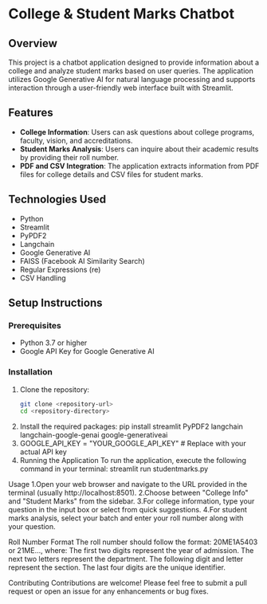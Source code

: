 # College & Student Marks Chatbot

## Overview
This project is a chatbot application designed to provide information about a college and analyze student marks based on user queries. The application utilizes Google Generative AI for natural language processing and supports interaction through a user-friendly web interface built with Streamlit.

## Features
- **College Information**: Users can ask questions about college programs, faculty, vision, and accreditations.
- **Student Marks Analysis**: Users can inquire about their academic results by providing their roll number.
- **PDF and CSV Integration**: The application extracts information from PDF files for college details and CSV files for student marks.

## Technologies Used
- Python
- Streamlit
- PyPDF2
- Langchain
- Google Generative AI
- FAISS (Facebook AI Similarity Search)
- Regular Expressions (re)
- CSV Handling

## Setup Instructions

### Prerequisites
- Python 3.7 or higher
- Google API Key for Google Generative AI

### Installation
1. Clone the repository:
   ```bash
   git clone <repository-url>
   cd <repository-directory>
2. Install the required packages:
   pip install streamlit PyPDF2 langchain langchain-google-genai google-generativeai
3. GOOGLE_API_KEY = "YOUR_GOOGLE_API_KEY"  # Replace with your actual API key
4. Running the Application
To run the application, execute the following command in your terminal:
streamlit run studentmarks.py


Usage
1.Open your web browser and navigate to the URL provided in the terminal (usually http://localhost:8501).
2.Choose between "College Info" and "Student Marks" from the sidebar.
3.For college information, type your question in the input box or select from quick suggestions.
4.For student marks analysis, select your batch and enter your roll number along with your question.

Roll Number Format
The roll number should follow the format: 20ME1A5403 or 21ME..., where:
The first two digits represent the year of admission.
The next two letters represent the department.
The following digit and letter represent the section.
The last four digits are the unique identifier.

Contributing
Contributions are welcome! Please feel free to submit a pull request or open an issue for any enhancements or bug fixes.
